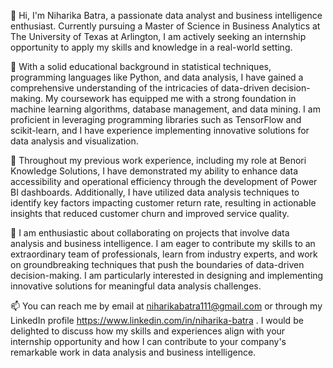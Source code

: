👋 Hi, I'm Niharika Batra, a passionate data analyst and business intelligence enthusiast. Currently pursuing a Master of Science in Business Analytics at The University of Texas at Arlington, I am actively seeking an internship opportunity to apply my skills and knowledge in a real-world setting.

👀 With a solid educational background in statistical techniques, programming languages like Python, and data analysis, I have gained a comprehensive understanding of the intricacies of data-driven decision-making. My coursework has equipped me with a strong foundation in machine learning algorithms, database management, and data mining. I am proficient in leveraging programming libraries such as TensorFlow and scikit-learn, and I have experience implementing innovative solutions for data analysis and visualization.

🌱 Throughout my previous work experience, including my role at Benori Knowledge Solutions, I have demonstrated my ability to enhance data accessibility and operational efficiency through the development of Power BI dashboards. Additionally, I have utilized data analysis techniques to identify key factors impacting customer return rate, resulting in actionable insights that reduced customer churn and improved service quality.

💞️ I am enthusiastic about collaborating on projects that involve data analysis and business intelligence. I am eager to contribute my skills to an extraordinary team of professionals, learn from industry experts, and work on groundbreaking techniques that push the boundaries of data-driven decision-making. I am particularly interested in designing and implementing innovative solutions for meaningful data analysis challenges.

📫 You can reach me by email at niharikabatra111@gmail.com or through my LinkedIn profile https://www.linkedin.com/in/niharika-batra . I would be delighted to discuss how my skills and experiences align with your internship opportunity and how I can contribute to your company's remarkable work in data analysis and business intelligence.
